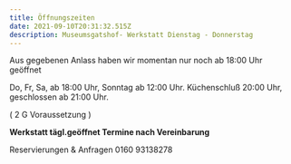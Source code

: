 ```yaml
---
title: Öffnungszeiten
date: 2021-09-10T20:31:32.515Z
description: Museumsgatshof- Werkstatt Dienstag - Donnerstag
---
```

Aus gegebenen Anlass haben wir momentan nur noch ab 18:00 Uhr geöffnet 

Do, Fr, Sa, ab 18:00 Uhr, Sonntag ab 12:00 Uhr. Küchenschluß 20:00 Uhr, geschlossen ab 21:00 Uhr.

( 2 G Voraussetzung )

**Werkstatt tägl.geöffnet Termine nach Vereinbarung**

Reservierungen & Anfragen 0160 93138278
